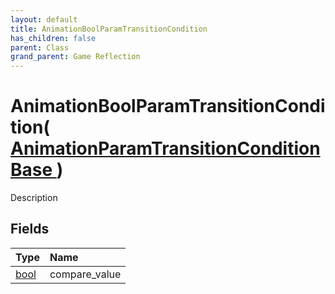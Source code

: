 ```yaml
---
layout: default
title: AnimationBoolParamTransitionCondition
has_children: false
parent: Class
grand_parent: Game Reflection
---
```

# AnimationBoolParamTransitionCondition( [ AnimationParamTransitionConditionBase ](/riftbreaker-wiki/docs/game-reflection/classes/animation_param_transition_condition_base/) )
Description 

## Fields

| Type | Name |
|:----------|:--------------|
| [bool](/riftbreaker-wiki/docs/game-reflection/components/bool/) | compare_value |

